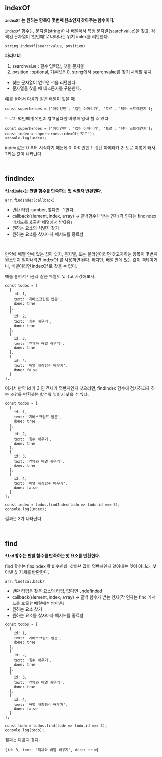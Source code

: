## indexOf

**`indexOf` 는 원하는 항목이 몇번째 원소인지 찾아주는 함수이다.**

`indexOf` 함수는, 문자열(string)이나 배열에서 특정 문자열(searchvalue)을 찾고,
검색된 문자열이 '첫번째'로 나타나는 위치 index를 리턴한다.

`string.indexOf(searchvalue, position)`

**파라미터**

1. searchvalue : 필수 입력값, 찾을 문자열
2. position : optional, 기본값은 0, string에서 searchvalue를 찾기 시작할 위치

- 찾는 문자열이 없으면 -1을 리턴한다.
- 문자열을 찾을 때 대소문자를 구분한다.

예를 들어서 다음과 같은 배열이 있을 때

`const superheroes = ['아이언맨', '캡틴 아메리카', '토르', '닥터 스트레인지'];`

토르가 몇번째 항목인지 알고싶다면 이렇게 입력 할 수 있다.

```JS
const superheroes = ['아이언맨', '캡틴 아메리카', '토르', '닥터 스트레인지'];
const index = superheroes.indexOf('토르');
console.log(index);
```

index 값은 0 부터 시작하기 때문에 0: 아이언맨 1: 캡틴 아메리카 2: 토르
이렇게 돼서 2라는 값이 나타난다.

</br>

## findIndex

**`findIndex`는 판별 함수를 만족하는 첫 식별자 반환한다.**

`arr.findIndex(callback)`

- 반환 타입 number, 없다면 -1 한다.
- callback(element, index, array) → 콜백함수가 받는 인자(각 인자는 findIndex 메서드를 호출한 배열에서 받아옴)
- 원하는 요소의 식별자 찾기
- 원하는 요소를 찾자마자 메서드를 종료함

</br>

만약에 배열 안에 있는 값이 숫자, 문자열, 또는 불리언이라면 찾고자하는 항목이 몇번째 원소인지 알아내려면 indexOf 를 사용하면 된다.
하지만, 배열 안에 있는 값이 객체이거나, 배열이라면 indexOf 로 찾을 수 없다.

예를 들어서 다음과 같은 배열이 있다고 가정해보자.

```JS
const todos = [
  {
    id: 1,
    text: '자바스크립트 입문',
    done: true
  },
  {
    id: 2,
    text: '함수 배우기',
    done: true
  },
  {
    id: 3,
    text: '객체와 배열 배우기',
    done: true
  },
  {
    id: 4,
    text: '배열 내장함수 배우기',
    done: false
  }
];
```

여기서 만약 id 가 3 인 객체가 몇번째인지 찾으러면, findIndex 함수에 검사하고자 하는 조건을 반환하는 함수를 넣어서 찾을 수 있다.

```JS
const todos = [
  {
    id: 1,
    text: '자바스크립트 입문',
    done: true
  },
  {
    id: 2,
    text: '함수 배우기',
    done: true
  },
  {
    id: 3,
    text: '객체와 배열 배우기',
    done: true
  },
  {
    id: 4,
    text: '배열 내장함수 배우기',
    done: false
  }
];

const index = todos.findIndex(todo => todo.id === 3);
console.log(index);
```

결과는 2가 나타난다.

</br>

## find

**`find` 함수는 판별 함수를 만족하는 첫 요소를 반환한다.**

find 함수는 findIndex 랑 비슷한데, 찾아낸 값이 몇번째인지 알아내는 것이 아니라, 찾아낸 값 자체를 반환한다.

`arr.find(callback)`

- 반환 타입은 찾은 요소의 타입, 없다면 undefinded
- callback(element, index, array) → 콜백 함수가 받는 인자(각 인자는 find 메서드를 호출한 배열에서 받아옴)
- 원하는 요소 찾기
- 원하는 요소를 찾자마자 메서드를 종료함

```JS
const todos = [
  {
    id: 1,
    text: '자바스크립트 입문',
    done: true
  },
  {
    id: 2,
    text: '함수 배우기',
    done: true
  },
  {
    id: 3,
    text: '객체와 배열 배우기',
    done: true
  },
  {
    id: 4,
    text: '배열 내장함수 배우기',
    done: false
  }
];

const todo = todos.find(todo => todo.id === 3);
console.log(todo);
```

결과는 다음과 같다.

```JS
{id: 3, text: "객체와 배열 배우기", done: true}
```
